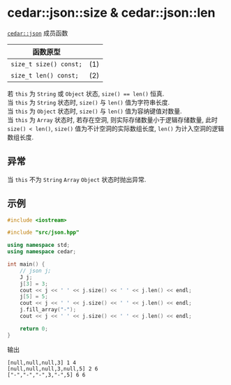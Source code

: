 # cedar::json::size & cedar::json::len

[`cedar::json`](./cedar::json.md) 成员函数

| 函数原型               |     |
| ---------------------- | --- |
| `size_t size() const;` | (1) |
| `size_t len() const;`  | (2) |

若 `this` 为 `String` 或 `Object` 状态, `size() == len()` 恒真.  
当 `this` 为 `String` 状态时, `size()` 与 `len()` 值为字符串长度.  
当 `this` 为 `Object` 状态时, `size()` 与 `len()` 值为容纳键值对数量.  
当 `this` 为 `Array` 状态时, 若存在空洞, 则实际存储数量小于逻辑存储数量, 此时 `size() < len()`, `size()` 值为不计空洞的实际数组长度, `len()` 为计入空洞的逻辑数组长度.

## 异常

当 `this` 不为 `String` `Array` `Object` 状态时抛出异常.

## 示例

```cpp
#include <iostream>

#include "src/json.hpp"

using namespace std;
using namespace cedar;

int main() {
    // json j;
    J j;
    j[3] = 3;
    cout << j << ' ' << j.size() << ' ' << j.len() << endl;
    j[5] = 5;
    cout << j << ' ' << j.size() << ' ' << j.len() << endl;
    j.fill_array("-");
    cout << j << ' ' << j.size() << ' ' << j.len() << endl;

    return 0;
}
```

输出

```
[null,null,null,3] 1 4
[null,null,null,3,null,5] 2 6
["-","-","-",3,"-",5] 6 6
```